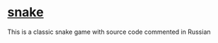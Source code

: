 # [snake](https://nottgy.github.io/einstain/snake/snake.html)

This is a classic snake game with source code commented in Russian
